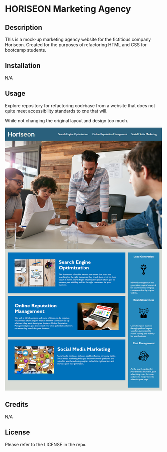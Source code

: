 # HORISEON Marketing Agency

## Description

This is a mock-up marketing agency website for the fictitious company Horiseon. Created for the purposes of refactoring HTML and CSS for bootcamp students.

## Installation

N/A

## Usage

Explore repository for refactoring codebase from a website that does not quite meet accessibility standards to one that will.

While not changing the original layout and design too much.

![original layout](assets/images/01-html-css-git-challenge-demo.png)

## Credits

N/A

## License

Please refer to the LICENSE in the repo.

